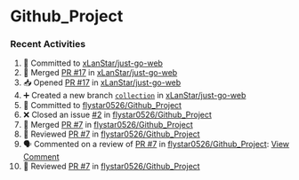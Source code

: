# Github_Project

### Recent Activities
<!--START_SECTION:activity-->
1. 📝 Committed to [xLanStar/just-go-web](https://github.com/xLanStar/just-go-web/commit/5030d7e8b9edfcc5430e40f5452c9238cb259953)
2. 🔀 Merged [PR #17](https://github.com/xLanStar/just-go-web/pull/17) in [xLanStar/just-go-web](https://github.com/xLanStar/just-go-web)
3. 📥 Opened [PR #17](https://github.com/xLanStar/just-go-web/pull/17) in [xLanStar/just-go-web](https://github.com/xLanStar/just-go-web)
4. ➕ Created a new branch [`collection`](https://github.com/xLanStar/just-go-web/tree/collection) in [xLanStar/just-go-web](https://github.com/xLanStar/just-go-web)
5. 📝 Committed to [flystar0526/Github_Project](https://github.com/flystar0526/Github_Project/commit/caccb14179623e73be174b0749d6d9cfa8922664)
6. ❌ Closed an issue [#2](https://github.com/flystar0526/Github_Project/issues/2) in [flystar0526/Github_Project](https://github.com/flystar0526/Github_Project)
7. 🔀 Merged [PR #7](https://github.com/flystar0526/Github_Project/pull/7) in [flystar0526/Github_Project](https://github.com/flystar0526/Github_Project)
8. 🔎 Reviewed [PR #7](https://github.com/flystar0526/Github_Project/pull/7) in [flystar0526/Github_Project](https://github.com/flystar0526/Github_Project)
9. 🗣 Commented on a review of [PR #7](https://github.com/flystar0526/Github_Project/pull/7) in [flystar0526/Github_Project](https://github.com/flystar0526/Github_Project): [View Comment](https://github.com/flystar0526/Github_Project/pull/7#pullrequestreviewcomment-1841440187)
10. 🔎 Reviewed [PR #7](https://github.com/flystar0526/Github_Project/pull/7) in [flystar0526/Github_Project](https://github.com/flystar0526/Github_Project)
<!--END_SECTION:activity-->
